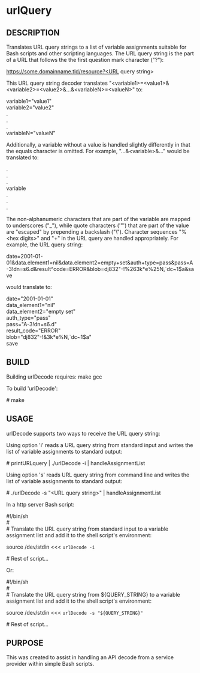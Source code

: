 # urlQuery

## DESCRIPTION

Translates URL query strings to a list of variable assignments suitable for Bash scripts and other scripting languages. The URL query string is the part of a URL that follows the the first question mark character ("?"):

 https://some.domainname.tld/resource?<URL query string\>

This URL query string decoder translates "<variable1\>=<value1\>&<variable2\>=<value2\>&...&<variableN\>=<valueN\>" to:

 variable1="value1"\
 variable2="value2"\
  .\
  .\
  .\
 variableN="valueN"


Additionally, a variable without a value is handled slightly differently in that the equals character is omitted. For example, "...&<variable\>&..." would be translated to:

  .\
  .\
  .\
 variable\
  .\
  .\
  .

The non-alphanumeric characters that are part of the variable are mapped to underscores ("_"), while quote characters ('\"') that are part of the value are "escaped" by prepending a backslash ("\\"). Character sequences "%<hex digits\>" and "+" in the URL query are handled appropriately. For example, the URL query string:

 date=2001-01-01&data.element1=nil&data.element2=empty+set&auth+type=pass&pass=A-3!dn=s6.d&result^code=ERROR&blob=dj832"-!%263k*e%25N,`dc~1$a&save

would translate to:

 date="2001-01-01"\
 data_element1="nil"\
 data_element2="empty set"\
 auth_type="pass"\
 pass="A-3!dn=s6.d"\
 result_code="ERROR"\
 blob="dj832\"-!&3k*e%N,`dc~1$a"\
 save


## BUILD

Building urlDecode requires: make gcc 

To build 'urlDecode':

 \# make


## USAGE

urlDecode supports two ways to receive the URL query string:

Using option 'i' reads a URL query string from standard input and writes the list of variable assignments to standard output:

 \# printURLquery | ./urlDecode -i | handleAssignmentList

Using option 's' reads URL query string from command line and writes the list of variable assignments to standard output:

 \# ./urlDecode -s "<URL query string\>" | handleAssignmentList


In a http server Bash script:

 \#!/bin/sh\
 \#\
 \# Translate the URL query string from standard input to a variable assignment list and add it to the shell script's environment:

 source /dev/stdin <<< `urlDecode -i`

 \# Rest of script...
 
 
Or:

 \#!/bin/sh\
 #\
 \# Translate the URL query string from ${QUERY_STRING} to a variable assignment list and add it to the shell script's environment:

 source /dev/stdin <<< `urlDecode -s "${QUERY_STRING}"`

 \# Rest of script...

## PURPOSE

This was created to assist in handling an API decode from a service provider within simple Bash scripts.


